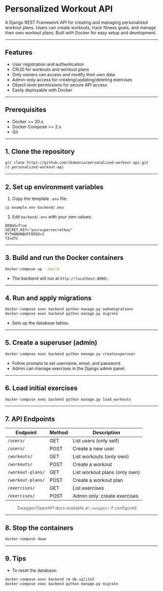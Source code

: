 # Personalized Workout API

A Django REST Framework API for creating and managing personalized workout plans. Users can create workouts, track fitness goals, and manage their own workout plans. Built with Docker for easy setup and development.

---

## Features

* User registration and authentication
* CRUD for workouts and workout plans
* Only owners can access and modify their own data
* Admin-only access for creating/updating/deleting exercises
* Object-level permissions for secure API access
* Easily deployable with Docker

---

## Prerequisites

* Docker >= 20.x
* Docker Compose >= 2.x
* Git

---

## 1. Clone the repository

```bash
git clone https://github.com/ikamania/personalized-workout-api.git
cd personalized-workout-api
```

---

## 2. Set up environment variables

1. Copy the template `.env` file:

```bash
cp example.env backend/.env
```

2. Edit `backend/.env` with your own values:

```env
DEBUG=True
SECRET_KEY="yoursupersecretkey"
PYTHONUNBUFFERED=1
TZ=UTC
```

---

## 3. Build and run the Docker containers

```bash
docker-compose up --build
```

* The backend will run at `http://localhost:8000/`.

---

## 4. Run and apply migrations

```bash
docker-compose exec backend python manage.py makemigrations
docker-compose exec backend python manage.py migrate
```

* Sets up the database tables.

---

## 5. Create a superuser (admin)

```bash
docker-compose exec backend python manage.py createsuperuser
```

* Follow prompts to set username, email, and password.
* Admin can manage exercises in the Django admin panel.

---

## 6. Load initial exercises 

```bash
docker-compose exec backend python manage.py load_workouts
```

---

## 7. API Endpoints

| Endpoint          | Method | Description                   |
| ----------------- | ------ | ----------------------------- |
| `/users/`         | GET    | List users (only self)        |
| `/users/`         | POST   | Create a new user             |
| `/workouts/`      | GET    | List workouts (only own)      |
| `/workouts/`      | POST   | Create a workout              |
| `/workout-plans/` | GET    | List workout plans (only own) |
| `/workout-plans/` | POST   | Create a workout plan         |
| `/exercises/`     | GET    | List exercises                |
| `/exercises/`     | POST   | Admin only: create exercises  |

> Swagger/OpenAPI docs available at `/swagger/` if configured.

---

## 8. Stop the containers

```bash
docker-compose down
```

---

## 9. Tips

* To reset the database:

```bash
docker-compose exec backend rm db.sqlite3
docker-compose exec backend python manage.py migrate
```
